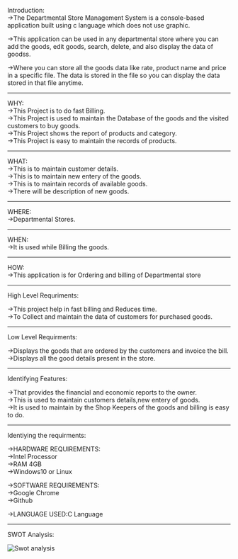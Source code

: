 Introduction:<br>
   ->The Departmental Store Management System is a console-based application built using c language which does not use graphic. 

   ->This application can be used in any departmental store where you can add the goods, edit goods, search, delete, and also display the data of goodss.

   ->Where you can store all the goods data like rate, product name and price in a specific file. The data is stored in the file so you can display the data stored in that file anytime.<hr>


WHY:<br>
   ->This Project is to do fast Billing.<br>
   ->This Project is used to maintain the  Database of the goods and the visited customers to buy goods.<br>
   ->This Project shows the report of products and category.<br>
   ->This Project is easy to maintain the records of products.<hr>
   
   
   
WHAT:<br>
    ->This is to maintain customer details.<br>
    ->This is to maintain new entery of the goods.<br>
    ->This is to maintain records of available goods.<br>
    ->There will be description of new goods.<hr>
   
   
  
WHERE:<br>
    ->Departmental Stores.<hr>
    
		 
		 
WHEN:<br>
    ->It is used while Billing the goods.<hr> 
    
    
    
HOW:<br>
    ->This application is for Ordering and billing of Departmental store<hr>
    
    
 High Level Requriments:
 
->This project help in fast billing and Reduces time.<br>
->To Collect and maintain the data of customers for purchased goods.<hr>

Low Level Requirments:

->Displays the goods that are ordered by the customers and invoice the bill.<br>
->Displays all the good details present in the store.<hr>


Identifying Features:

->That provides the financial and economic reports to the owner.<br>
->This is used to maintain customers details,new entery of goods.<br>
->It is used to maintain by the Shop Keepers of the goods and billing is easy to do.<hr>


Identiying the requirments:

->HARDWARE REQUIREMENTS:<br>
             ->Intel Processor<br>
             ->RAM 4GB<br>
             ->Windows10 or Linux<br>
             
             
             
->SOFTWARE REQUIREMENTS:<br>
            ->Google Chrome<br>
            ->Github<br>
   
->LANGUAGE USED:C Language<hr>


SWOT Analysis:

![Swot analysis](https://user-images.githubusercontent.com/77137326/142770692-07e09287-b9e8-4455-ab2e-de4d88f59004.png)


